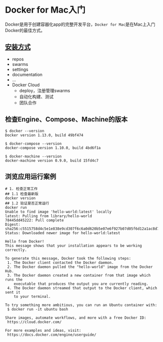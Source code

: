 # Docker for Mac入门
Docker是用于创建容器化app的完整开发平台，`Docker for Mac`是在Mac上入门Docker的最佳方式。

## [安装方式](https://docs.docker.com/docker-for-mac/install/)
- repos
- swarms
- settings
- documentation
- ...
- Docker Cloud
    + deploy，注册管理swarms
    + 自动化构建、测试
    + 团队合作

## 检查Engine、Compose、Machine的版本
```shell
$ docker --version
Docker version 1.13.0, build 49bf474

$ docker-compose --version
docker-compose version 1.10.0, build 4bd6f1a

$ docker-machine --version
docker-machine version 0.9.0, build 15fd4c7
```

## 浏览应用运行案例
```shell
# 1. 检查正常工作
## 1.1 检查最新版
docker version
## 1.2 验证是否正常运行
docker run
Unable to find image 'hello-world:latest' locally
latest: Pulling from library/hello-world
78445dd45222: Pull complete
Digest: sha256:c5515758d4c5e1e838e9cd307f6c6a0d620b5e07e6f927b07d05f6d12a1ac8d7
Status: Downloaded newer image for hello-world:latest

Hello from Docker!
This message shows that your installation appears to be working correctly.

To generate this message, Docker took the following steps:
 1. The Docker client contacted the Docker daemon.
 2. The Docker daemon pulled the "hello-world" image from the Docker Hub.
 3. The Docker daemon created a new container from that image which runs the
    executable that produces the output you are currently reading.
 4. The Docker daemon streamed that output to the Docker client, which sent it
    to your terminal.

To try something more ambitious, you can run an Ubuntu container with:
 $ docker run -it ubuntu bash

Share images, automate workflows, and more with a free Docker ID:
 https://cloud.docker.com/

For more examples and ideas, visit:
 https://docs.docker.com/engine/userguide/
```

